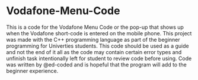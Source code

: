 # Vodafone-Menu-Code
This is a code for the Vodafone Menu Code or the pop-up that shows up when the Vodafone short-code is entered on the mobile phone.
This project was made with the C++ programming language as part of the beginner programming for Univerties students.
This code should be used as a guide and not the end of it all as the code may contain certain error types and unfinish task intentionally left for student to review code before using.
Code was written by @ed-coded and is hopeful that the program will add to the beginner experience.

